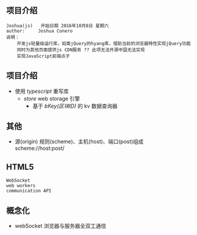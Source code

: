 ## 项目介绍
    Joshua(js)   开始日期 2016年10月8日 星期六
    author:     Joshua Conero
    说明： 
        开发js轻量级运行库，如类jQuery的hyang库，借助当前的浏览器特性实现jQuery功能
        同时为其他页面提供js CDN服务 ?? 此项无法开源中国无法实现
        实现JavaScript前端点子
## 项目介绍
- 使用 *typescript* 重写库
    - *store* web storage 引擎
      - 基于 *bKey(区块ID)* 的 kv 数据查询器

## 其他
+ 源(origin) 规则(scheme)、主机(host)、端口(post)组成 scheme://host:post/  

## HTML5
    WebSocket
    web workers
    communication API

## 概念化
 +  webSocket 浏览器与服务器全双工通信